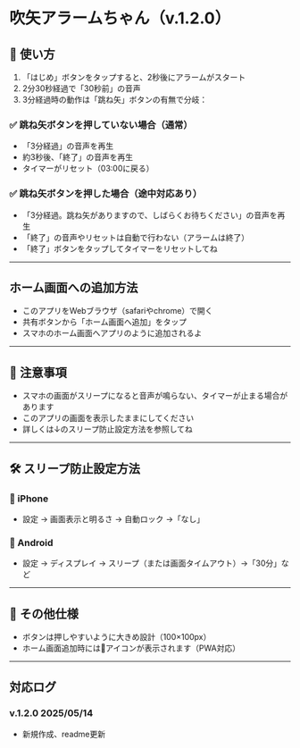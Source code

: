 # 吹矢アラームちゃん（v.1.2.0）

## 📱 使い方
1. 「はじめ」ボタンをタップすると、2秒後にアラームがスタート
2. 2分30秒経過で「30秒前」の音声
3. 3分経過時の動作は「跳ね矢」ボタンの有無で分岐：

### ✅ 跳ね矢ボタンを押していない場合（通常）
- 「3分経過」の音声を再生
- 約3秒後、「終了」の音声を再生
- タイマーがリセット（03:00に戻る）

### ✅ 跳ね矢ボタンを押した場合（途中対応あり）
- 「3分経過。跳ね矢がありますので、しばらくお待ちください」の音声を再生
- 「終了」の音声やリセットは自動で行わない（アラームは終了）
- 「終了」ボタンをタップしてタイマーをリセットしてね

---

## ホーム画面への追加方法
- このアプリをWebブラウザ（safariやchrome）で開く
- 共有ボタンから「ホーム画面へ追加」をタップ
- スマホのホーム画面へアプリのように追加されるよ

---

## 💬 注意事項
- スマホの画面がスリープになると音声が鳴らない、タイマーが止まる場合があります
- このアプリの画面を表示したままにしてください
- 詳しくは↓のスリープ防止設定方法を参照してね

---

## 🛠 スリープ防止設定方法

### 📱 iPhone
- 設定 → 画面表示と明るさ → 自動ロック →「なし」

### 📱 Android
- 設定 → ディスプレイ → スリープ（または画面タイムアウト）→「30分」など

---

## 🎯 その他仕様
- ボタンは押しやすいように大きめ設計（100×100px）
- ホーム画面追加時には🎯アイコンが表示されます（PWA対応）

---

## 対応ログ
### v.1.2.0 2025/05/14
- 新規作成、readme更新
